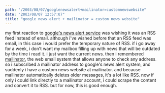 ```yaml
---
path: "/2003/08/07/googlenewsalert+mailinator=customnewswebsite" 
date: "2003/08/07 12:57:07" 
title: "google news alert + mailinator = custom news website" 
---
```

<p>my first reaction to <a href="http://www.google.com/newsalerts/">google's news alert service</a> was wishing it was an RSS feed instead of email. although i've wished before that an RSS feed was email, in this case i would prefer the temporary nature of RSS. if i go away for a week, i don't want my mailbox filling up with news that will be outdated by the time i read it. i just want the current news. then i remembered <a href="http://www.mailinator.com/">mailinator</a>, the web email system that allows anyone to check any address. so i subscribed a mailinator address to google's news alert system, and suddenly i have a custom news website at mailinator. and because mailinator automatically deletes older messages, it's a lot like RSS. now if only i could link directly to a mailinator account, i could scrape the content and convert it to RSS. but for now, this is good enough.</p>